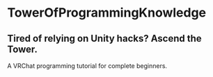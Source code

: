 # TowerOfProgrammingKnowledge
## Tired of relying on Unity hacks? Ascend the Tower.

A VRChat programming tutorial for complete beginners. 
